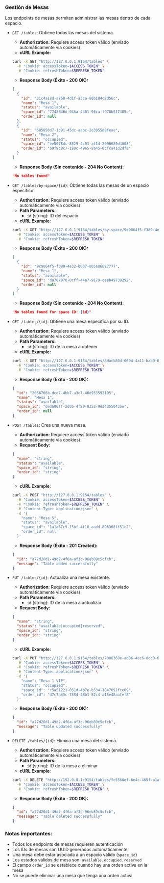 ### Gestión de Mesas

Los endpoints de mesas permiten administrar las mesas dentro de cada espacio.

- `GET /tables`: Obtiene todas las mesas del sistema.
  - **Authorization:** Requiere access token válido (enviado automáticamente via cookies)
  - **cURL Example:**
  ```bash
  curl -X GET "http://127.0.0.1:9154/tables" \
    -H "Cookie: accessToken=$ACCESS_TOKEN" \
    -H "Cookie: refreshToken=$REFRESH_TOKEN"
  ```
  - **Response Body (Éxito - 200 OK):**
  ```json
  [
    {
      "id": "31c4a18d-a760-4d1f-a3ca-80b184c2d56c",
      "name": "Mesa 1",
      "status": "available",
      "space_id": "7743646d-946a-4401-96ca-f970b617485c",
      "order_id": null
    },
    {
      "id": "605850d7-1c91-45dc-aabc-2e3055d8feae",
      "name": "Mesa 2",
      "status": "occupied",
      "space_id": "ee5078dc-8829-4c91-af1d-2096089d4608",
      "order_id": "b9f9c8c7-180c-49e5-8a45-0cfca41d2dfa"
    }
  ]
  ```
  - **Response Body (Sin contenido - 204 No Content):**
  ```json
  "No tables found"
  ```

- `GET /tables/by-space/{id}`: Obtiene todas las mesas de un espacio específico.
  - **Authorization:** Requiere access token válido (enviado automáticamente via cookies)
  - **Path Parameters:**
    - `id` (string): ID del espacio
  - **cURL Example:**
  ```bash
  curl -X GET "http://127.0.0.1:9154/tables/by-space/9c9064f5-f389-4e32-b037-805a86827777" \
    -H "Cookie: accessToken=$ACCESS_TOKEN" \
    -H "Cookie: refreshToken=$REFRESH_TOKEN"
  ```
  - **Response Body (Éxito - 200 OK):**
  ```json
  [
    {
      "id": "9c9064f5-f389-4e32-b037-805a86827777",
      "name": "Mesa 1",
      "status": "available",
      "space_id": "da787870-0cff-44a7-9179-ceeb49739292",
      "order_id": null
    }
  ]
  ```
  - **Response Body (Sin contenido - 204 No Content):**
  ```json
  "No tables found for space ID: {id}"
  ```

- `GET /tables/{id}`: Obtiene una mesa específica por su ID.
  - **Authorization:** Requiere access token válido (enviado automáticamente via cookies)
  - **Path Parameters:**
    - `id` (string): ID de la mesa a obtener
  - **cURL Example:**
  ```bash
  curl -X GET "http://127.0.0.1:9154/tables/8dacb80d-0694-4a11-bab0-01a877fea66d" \
    -H "Cookie: accessToken=$ACCESS_TOKEN" \
    -H "Cookie: refreshToken=$REFRESH_TOKEN" 
  ```
  - **Response Body (Éxito - 200 OK):**
  ```json
  {
    "id": "2056766b-dcd7-4bb7-a3c7-40d953592195",
    "name": "Mesa 1",
    "status": "available",
    "space_id": "ded606ff-2d0b-4f89-8352-9d34355043be",
    "order_id": null
  }
  ```

- `POST /tables`: Crea una nueva mesa.
  - **Authorization:** Requiere access token válido (enviado automáticamente via cookies)
  - **Request Body:**
  ```json
  {
    "name": "string",
    "status": "available",
    "space_id": "string",
    "order_id": "string"
  }
  ```
  - **cURL Example:**
  ```bash
  curl -X POST "http://127.0.0.1:9154/tables" \
    -H "Cookie: accessToken=$ACCESS_TOKEN" \
    -H "Cookie: refreshToken=$REFRESH_TOKEN" \
    -H "Content-Type: application/json" \
    -d '{
      "name": "Mesa 5",
      "status": "available",
      "space_id": "1a1a67c9-15bf-4f18-aadd-896308ff51c2",
      "order_id": null
    }'
  ```
  - **Response Body (Éxito - 201 Created):**
  ```json
  {
    "id": "a77d20d1-49d2-4f6a-af3c-96eb89c5cfcb",
    "message": "Table added successfully"
  }
  ```

- `PUT /tables/{id}`: Actualiza una mesa existente.
  - **Authorization:** Requiere access token válido (enviado automáticamente via cookies)
  - **Path Parameters:**
    - `id` (string): ID de la mesa a actualizar
  - **Request Body:**
  ```json
  {
    "name": "string",
    "status": "available|occupied|reserved",
    "space_id": "string",
    "order_id": "string"
  }
  ```
  - **cURL Example:**
  ```bash
  curl -X PUT "http://127.0.0.1:9154/tables/7088369e-ad06-4ec6-8cc0-68465a395877" \
    -H "Cookie: accessToken=$ACCESS_TOKEN" \
    -H "Cookie: refreshToken=$REFRESH_TOKEN" \
    -H "Content-Type: application/json" \
    -d '{
      "name": "Mesa 1 VIP",
      "status": "occupied",
      "space_id": "c5a51221-851d-4b7e-b534-1847091fcc09",
      "order_id": "d7c7a43c-7884-48b1-82c4-a18e48aafef8"
    }'
  ```
  - **Response Body (Éxito - 200 OK):**
  ```json
  {
    "id": "a77d20d1-49d2-4f6a-af3c-96eb89c5cfcb",
    "message": "Table updated successfully"
  }
  ```

- `DELETE /tables/{id}`: Elimina una mesa del sistema.
  - **Authorization:** Requiere access token válido (enviado automáticamente via cookies)
  - **Path Parameters:**
    - `id` (string): ID de la mesa a eliminar
  - **cURL Example:**
  ```bash
  curl -X DELETE "http://192.0.0.1:9154/tables/fc5566ef-6e4c-465f-a1ad-d9ff5dfbb92a" \
    -H "Cookie: accessToken=$ACCESS_TOKEN" \
    -H "Cookie: refreshToken=$REFRESH_TOKEN" \
  ```
  - **Response Body (Éxito - 200 OK):**
  ```json
  {
    "id": "a77d20d1-49d2-4f6a-af3c-96eb89c5cfcb",
    "message": "Table deleted successfully"
  }
  ```

### Notas importantes:
- Todos los endpoints de mesas requieren autenticación 
- Los IDs de mesas son UUID generados automáticamente
- Una mesa debe estar asociada a un espacio válido (`space_id`)
- Los estados válidos de mesa son: `available`, `occupied`, `reserved`
- El campo `order_id` se establece cuando hay una orden activa en la mesa
- No se puede eliminar una mesa que tenga una orden activa
